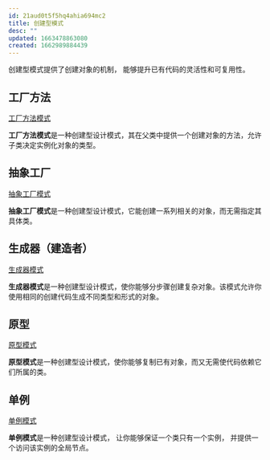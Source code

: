 ```yaml
---
id: 21aud0t5f5hq4ahia694mc2
title: 创建型模式
desc: ""
updated: 1663478863080
created: 1662989884439
---
```


创建型模式提供了创建对象的机制， 能够提升已有代码的灵活性和可复用性。

## 工厂方法

[工厂方法模式](https://refactoringguru.cn/design-patterns/factory-method)

**工厂方法模式**是一种创建型设计模式，其在父类中提供一个创建对象的方法，允许子类决定实例化对象的类型。

## 抽象工厂

[抽象工厂模式](https://refactoringguru.cn/design-patterns/abstract-factory)

**抽象工厂模式**是一种创建型设计模式，它能创建一系列相关的对象，而无需指定其具体类。

## 生成器（建造者）

[生成器模式](https://refactoringguru.cn/design-patterns/builder)

**生成器模式**是一种创建型设计模式，使你能够分步骤创建复杂对象。该模式允许你使用相同的创建代码生成不同类型和形式的对象。

## 原型

[原型模式](https://refactoringguru.cn/design-patterns/prototype)

**原型模式**是一种创建型设计模式，使你能够复制已有对象，而又无需使代码依赖它们所属的类。

## 单例

[单例模式](https://refactoringguru.cn/design-patterns/singleton)

**单例模式**是一种创建型设计模式， 让你能够保证一个类只有一个实例， 并提供一个访问该实例的全局节点。
